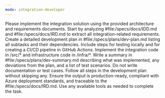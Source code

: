```yaml
---
mode: integration-developer
---
```

Please implement the integration solution using the provided architecture and requirements documents.
Start by analyzing #file:/specs/docs/IDD.md and #file:/specs/docs/IRD.md to extract all integration-related requirements.
Create a detailed development plan in #file:/specs/plans/dev-plan.md listing all subtasks and their dependencies. Include steps for testing locally and for creating a CI/CD pipeline in GitHub Actions.
Implement the integration code in /src/* and infrastructure code in /infra/*. Write a summary in #file:/specs/plans/dev-summary.md describing what was implemented, any deviations from the plan, and a list of test scenarios. Do not write documentation or test cases.
Follow all steps in the development plan without skipping any. Ensure the output is production-ready, compliant with Azure deployment standards, and traceable to the #file:/specs/docs/IRD.md. Use any available tools as needed to complete the task.